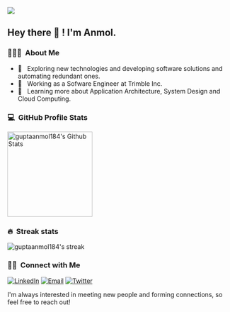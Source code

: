 ![](https://hit.yhype.me/github/profile?user_id=18148655)

<h2> Hey there 👋 ! I'm Anmol.</h2>

<h3> 👨🏻‍💻 &nbsp;About Me </h3>

- 🤔 &nbsp; Exploring new technologies and developing software solutions and automating redundant ones.
- 💼 &nbsp; Working as a Sofware Engineer at Trimble Inc.
- 🌱 &nbsp; Learning more about Application Architecture, System Design and Cloud Computing.

<h3> 💻 &nbsp;GitHub Profile Stats </h3>

<p align="left">
  <img alt="guptaanmol184's Github Stats" src="https://denvercoder1-github-readme-stats.vercel.app/api/?username=guptaanmol184&show_icons=true&count_private=true&theme=vue&hide_border=false" height="192px"/>
  <!--<img alt="guptaanmol184's Top Languages" src="https://github-readme-stats.vercel.app/api/top-langs/?username=guptaanmol184&langs_count=8&layout=compact&theme=vue&hide_border=false&hide=Jupyter%20Notebook,cpp" height="192px"/>--> 
</p>

<h3> 🔥 &nbsp;Streak stats </h3>

<!-- GitHub Readme Streak Stats - https://github.com/DenverCoder1/github-readme-streak-stats -->
<p align="left">
    <img alt="guptaanmol184's streak" src="https://github-readme-streak-stats.herokuapp.com/?user=guptaanmol184&theme=vue&hide_border=false"/>
</p>

<h3> 🤝🏻 &nbsp;Connect with Me </h3>

<p align="left">
<a href="https://www.linkedin.com/in/guptaanmol184/"><img alt="LinkedIn" src="https://img.shields.io/badge/%20-Anmol%20Gupta-blue?style=flat&logo=linkedin&labelColor=5c5c5c&color=1182c3"></a>
<a href="mailto:guptaanmol184@gmail.com"><img alt="Email" src="https://img.shields.io/badge/%20-guptaanmol184@gmail.com-blue?style=flat&logo=gmail&labelColor=5c5c5c&color=1182c3"></a>
<a href="https://twitter.com/guptaanmol184"><img alt="Twitter" src="https://img.shields.io/badge/%20-guptaanmol184-blue?style=flat&logo=twitter&labelColor=5c5c5c&color=1182c3"></a>
</p>

I'm always interested in meeting new people and forming connections, so feel free to reach out!

<!--
**guptaanmol184/guptaanmol184** is a ✨ _special_ ✨ repository because its `README.md` (this file) appears on your GitHub profile.

Here are some ideas to get you started:

- 🔭 I’m currently working on ...
- 🌱 I’m currently learning ...
- 👯 I’m looking to collaborate on ...
- 🤔 I’m looking for help with ...
- 💬 Ask me about ...
- 📫 How to reach me: ...
- 😄 Pronouns: ...
- ⚡ Fun fact: ...
-->
